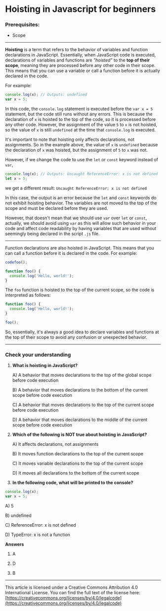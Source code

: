 # Hoisting in Javascript for beginners

### Prerequisites:

* Scope
    

---

**Hoisting** is a term that refers to the behavior of variables and function declarations in JavaScript. Essentially, when JavaScript code is executed, declarations of variables and functions are *"hoisted"* to the **top of their scope**, meaning they are processed before any other code in their scope. This means that you can use a variable or call a function before it is actually declared in the code.

For example:

```javascript
console.log(x); // Outputs: undefined
var x = 5;
```

In this code, the `console.log` statement is executed before the `var x = 5` statement, but the code still runs without any errors. This is because the declaration of `x` is hoisted to the top of the code, so it is processed before any other code. However, the assignment of the value `5` to `x` is not hoisted, so the value of `x` is still `undefined` at the time that `console.log` is executed.

It's important to note that hoisting only affects declarations, not assignments. So in the example above, the value of `x` is `undefined` because the declaration of `x` was hoisted, but the assignment of `5` to `x` was not.

However, if we change the code to use the `let` or `const` keyword instead of `var`,

```javascript
console.log(x); // Outputs: Uncaught ReferenceError: x is not defined
let x = 5;
```

we get a different result: `Uncaught ReferenceError: x is not defined`

In this case, the output is an error because the `let` and `const` keywords do not exhibit hoisting behavior. The variables are not moved to the top of the scope and must be declared before they are used.

However, that doesn't mean that we should use `var` over `let` or `const`, actually, we should avoid using `var` as this will allow such behavior in your code and affect code readability by having variables that are used without seemingly being declared in the script `.js` file.

---

Function declarations are also hoisted in JavaScript. This means that you can call a function before it is declared in the code. For example:

```javascript
codefoo();

function foo() {
  console.log('Hello, world!');
}
```

The `foo` function is hoisted to the top of the current scope, so the code is interpreted as follows:

```javascript
function foo() {
  console.log('Hello, world!');
}

foo();
```

So, essentially, it's always a good idea to declare variables and functions at the top of their scope to avoid any confusion or unexpected behavior.

---

### Check your understanding

1. **What is hoisting in JavaScript?**
    
    A) A behavior that moves declarations to the top of the global scope before code execution
    
    B) A behavior that moves declarations to the bottom of the current scope before code execution
    
    C) A behavior that moves declarations to the top of the current scope before code execution
    
    D) A behavior that moves declarations to the middle of the current scope before code execution
    
2. **Which of the following is NOT true about hoisting in JavaScript?**
    
    A) It affects declarations, not assignments
    
    B) It moves function declarations to the top of the current scope
    
    C) It moves variable declarations to the top of the current scope
    
    D) It moves all declarations to the bottom of the current scope
    
3. **In the following code, what will be printed to the console?**
    

```javascript
console.log(x);
var x = 5;
```

A) 5

B) undefined

C) ReferenceError: x is not defined

D) TypeError: x is not a function

**Answers**

1. A
    
2. D
    
3. B
    

---

This article is licensed under a Creative Commons Attribution 4.0 International License. You can find the full text of the license here: [https://creativecommons.org/licenses/by/4.0/legalcode](https://creativecommons.org/licenses/by/4.0/legalcode)